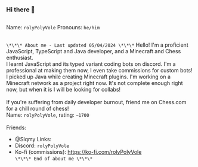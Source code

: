 ### Hi there 👋
##
Name: `rolyPolyVole`
Pronouns: `he/him`
##
`\*\*\* About me - Last updated 05/04/2024 \*\*\*`
Hello! I'm a proficient JavaScript, TypeScript and Java developer, and a Minecraft and Chess enthusiast.  <br>
I learnt JavaScript and its typed variant coding bots on discord. I'm a professional at making them now, I even take commissions for custom bots!  <br>
I picked up Java while creating Minecraft plugins. I'm working on a Minecraft network as a project right now. It's not complete enough right now, but when it is I will be looking for collabs!  <br>
  <br>
If you're suffering from daily developer burnout, friend me on Chess.com for a chill round of chess!  <br>
Name: `rolyPolyVole`, rating: `~1700`  <br>
  <br>
Friends:
- @Slqmy
Links:
- Discord: `rolyPolyVole`
- Ko-fi (commissions): https://ko-fi.com/rolyPolyVole
  <br>
`\*\*\* End of about me \*\*\*`
